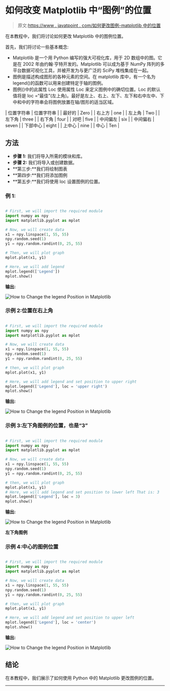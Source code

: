 # 如何改变 Matplotlib 中“图例”的位置

> 原文:[https://www . javatpoint . com/如何更改图例-matplotlib 中的位置](https://www.javatpoint.com/how-to-change-legend-position-in-matplotlib)

在本教程中，我们将讨论如何更改 Matplotlib 中的图例位置。

首先，我们将讨论一些基本概念:

*   Matplotlib 是一个用 Python 编写的强大可视化库，用于 2D 数组中的图。它是在 2002 年由约翰·亨特开发的。Matplotlib 可以成为基于 NumPy 阵列的多平台数据可视化工具，并被开发为与更广泛的 SciPy 堆栈集成在一起。
*   图例是描述构成图形的各种元素的空间。在 matplotlib 库中，有一个名为 legend()的函数可以用来创建特定于轴的图例。
*   图例()中的此属性 Loc 使用属性 Loc 来定义图例中的确切位置。Loc 的默认值将是 loc =“最佳”(左上角)。最好是左上、右上、左下、左下和右中左中、下中和中的字符串会将图例放置在轴/图形的适当区域。

| 位置字符串 | 位置字符串 |
| 最好的 | Zero |
| 右上方 | one |
| 左上角 | Two |
| 左下角 | three |
| 右下角 | four |
| 对吧 | five |
| 中间偏左 | six |
| 中间偏右 | seven |
| 下部中心 | eight |
| 上中心 | nine |
| 中心 | Ten |

## 方法

*   **步骤 1:** 我们将导入所需的模块和库。
*   **步骤 2:** 我们将导入或创建数据。
*   **第三步:**我们将绘制图表
*   **第四步:**我们将添加图例
*   **第五步:**我们将使用 loc 设置图例的位置。

### 例 1:

```py

# First, we will import the required module
import numpy as npy
import matplotlib.pyplot as mplot

# Now, we will create data
x1 = npy.linspace(1, 55, 55)
npy.random.seed(1)
y1 = npy.random.randint(0, 25, 55)

# Then, we will plot graph
mplot.plot(x1, y1)

# Here, we will add legend
mplot.legend(['Legend'])
mplot.show()

```

**输出:**

![How to Change the legend Position in Matplotlib](img/7e97b367d3b9b3d687ee3528f69929e1.png)

### 示例 2:位置在右上角

```py

# First, we will import the required module
import numpy as npy
import matplotlib.pyplot as mplot

# Now, we will create data
x1 = npy.linspace(1, 55, 55)
npy.random.seed(1)
y1 = npy.random.randint(0, 25, 55)

# then, we will plot graph
mplot.plot(x1, y1)

# Here, we will add legend and set position to upper right
mplot.legend(['Legend'], loc = 'upper right')
mplot.show()

```

**输出:**

![How to Change the legend Position in Matplotlib](img/4bc35f69827241aeddd77bc2645545da.png)

### 示例 3:左下角图例的位置，也是“3”

```py

# First, we will import the required module
import numpy as npy
import matplotlib.pyplot as mplot

# Now, we will create data
x1 = npy.linspace(1, 55, 55)
npy.random.seed(1)
y1 = npy.random.randint(0, 25, 55)

# then, we will plot graph
mplot.plot(x1, y1)
# Here, we will add legend and set position to lower left That is: 3
mplot.legend(['Legend'], loc = 3)
mplot.show()

```

**输出:**

![How to Change the legend Position in Matplotlib](img/61ade6ba43d196c941e46e51c0854471.png)

**左下角图例**

### 示例 4:中心的图例位置

```py

# First, we will import the required module
import numpy as npy
import matplotlib.pyplot as mplot

# Now, we will create data
x1 = npy.linspace(1, 55, 55)
npy.random.seed(1)
y1 = npy.random.randint(0, 25, 55)

# then, we will plot graph
mplot.plot(x1, y1)

# Here, we will add legend and set position to upper left
mplot.legend(['Legend'], loc = 'center')
mplot.show()

```

**输出:**

![How to Change the legend Position in Matplotlib](img/f975b15d2d98584afdf2ec8b46396f6b.png)

## 结论

在本教程中，我们展示了如何使用 Python 中的 Matplotlib 更改图例的位置。

* * *